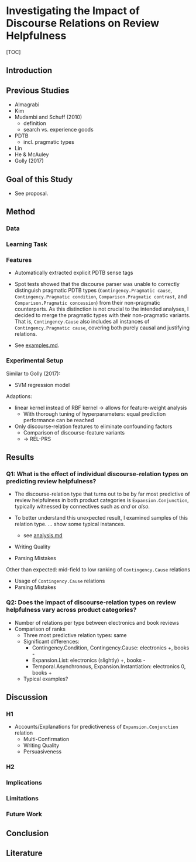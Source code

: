 # Investigating the Impact of Discourse Relations on Review Helpfulness

[TOC]

## Introduction


## Previous Studies

* Almagrabi
* Kim
* Mudambi and Schuff (2010)
	* definition
	* search vs. experience goods
* PDTB
	* incl. pragmatic types
* Lin
* He & McAuley
* Golly (2017)

## Goal of this Study

* See proposal.

## Method

### Data

### Learning Task

### Features

* Automatically extracted explicit PDTB sense tags
* Spot tests showed that the discourse parser was unable to correctly distinguish pragmatic PDTB types (`Contingency.Pragmatic cause`, `Contingency.Pragmatic condition`, `Comparison.Pragmatic contrast`, and `Comparison.Pragmatic concession`) from their non-pragmatic counterparts. As this distinction is not crucial to the intended analyses, I decided to merge the pragmatic types with their non-pragmatic variants. That is, `Contingency.Cause` also includes all instances of `Contingency.Pragmatic cause`, covering both purely causal and justifying relations.

* See [examples.md](examples.md).

### Experimental Setup

Similar to Golly (2017):

* SVM regression model

Adaptions:

* linear kernel instead of RBF kernel → allows for feature-weight analysis
	* With thorough tuning of hyperparameters: equal prediction performance can be reached
* Only discourse-relation features to eliminate confounding factors
	* Comparison of discourse-feature variants
	* → REL-PRS

## Results

### Q1: What is the effect of individual discourse-relation types on predicting review helpfulness?

* The discourse-relation type that turns out to be by far most predictive of review helpfulness in both product categories is `Expansion.Conjunction`, typically witnessed by connectives such as *and* or *also*.

* To better understand this unexpected result, I examined samples of this relation type. ... show some typical instances.
	* see [analysis.md](analysis.md)
* Writing Quality
* Parsing Mistakes

Other than expected: mid-field to low ranking of `Contingency.Cause` relations

* Usage of `Contingency.Cause` relations
* Parsing Mistakes

### Q2: Does the impact of discourse-relation types on review helpfulness vary across product categories?

* Number of relations per type between electronics and book reviews
* Comparison of ranks
	* Three most predictive relation types: same
	* Significant differences:
		* Contingency.Condition, Contingency.Cause: electronics +, books -
		* Expansion.List: electronics (slightly) +, books -
		* Temporal.Asynchronous, Expansion.Instantiation: electronics 0, books +
	* Typical examples?

## Discussion

### H1

* Accounts/Explanations for predictiveness of `Expansion.Conjunction` relation
	* Multi-Confirmation
	* Writing Quality
	* Persuasiveness

### H2

### Implications

### Limitations

### Future Work


## Conclusion


## Literature


